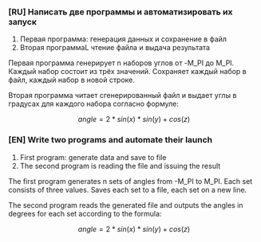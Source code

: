 ### [RU] Написать две программы и автоматизировать их запуск

1) Первая программа: генерация данных и сохранение в файл
2) Вторая программаL чтение файла и выдача результата

Первая программа генерирует n наборов углов от -M_PI до M_PI. Каждый набор состоит из трёх значений.
Сохраняет каждый набор в файл, каждый набор в новой строке.

Вторая программа читает сгенерированный файл и выдает углы в градусах для каждого набора согласно формуле:

```math

angle = 2 * sin(x) * sin(y) + cos(z)
```

### [EN] Write two programs and automate their launch

1) First program: generate data and save to file
2) The second program is reading the file and issuing the result

The first program generates n sets of angles from -M_PI to M_PI. Each set consists of three values.
Saves each set to a file, each set on a new line.

The second program reads the generated file and outputs the angles in degrees for each set according to the formula:

```math

angle = 2 * sin(x) * sin(y) + cos(z)
```
